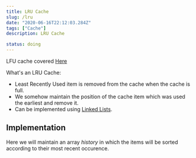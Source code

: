 ```yaml
---
title: LRU Cache
slug: /lru
date: "2020-06-16T22:12:03.284Z"
tags: ["Cache"]
description: LRU Cache

status: doing
---
```


LFU cache covered [Here](/lfu)

What's an LRU Cache:

- Least Recently Used item is removed from the cache when the cache is full.
- We somehow maintain the position of the cache item which was used the earliest and remove it.
- Can be implemented using [Linked Lists](/ll).

## Implementation

Here we will maintain an array _history_ in which the items will be sorted according to their most recent occurence.
